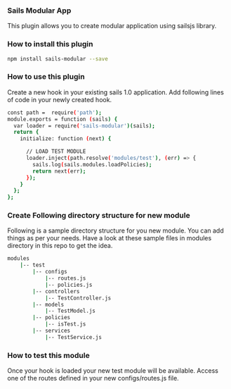 ### Sails Modular App
This plugin allows you to create modular application using sailsjs library.

### How to install this plugin
```bash
npm install sails-modular --save
```

### How to use this plugin
Create a new hook in your existing sails 1.0 application.
Add following lines of code in your newly created hook.

```bash
const path =  require('path');
module.exports = function (sails) {
  var loader = require('sails-modular')(sails);
  return {
    initialize: function (next) {

      // LOAD TEST MODULE  
      loader.inject(path.resolve('modules/test'), (err) => {
        sails.log(sails.modules.loadPolicies);
        return next(err);
      });
    }
  };
};
```

### Create Following directory structure for new module
Following is a sample directory structure for you new module.
You can add things as per your needs. Have a look at these sample files in
modules directory in this repo to get the idea.

```bash
modules
    |-- test
        |-- configs
            |-- routes.js
            |-- policies.js
        |-- controllers
            |-- TestController.js
        |-- models
            |-- TestModel.js
        |-- policies
            |-- isTest.js
        |-- services     
            |-- TestService.js                           
```

### How to test this module
Once your hook is loaded your new test module will be available.
Access one of the routes defined in your new configs/routes.js file.